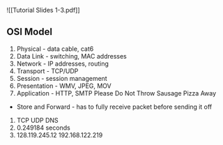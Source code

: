 ![[Tutorial Slides 1-3.pdf]]

## OSI Model
1) Physical - data cable, cat6
2) Data Link - switching, MAC addresses
3) Network - IP addresses, routing
4) Transport - TCP/UDP
5) Session - session management
6) Presentation - WMV, JPEG, MOV
7) Application - HTTP, SMTP
Please Do Not Throw Sausage Pizza Away

- Store and Forward - has to fully receive packet before sending it off

1. TCP UDP DNS
2. 0.249184 seconds
3. 128.119.245.12 192.168.122.219
